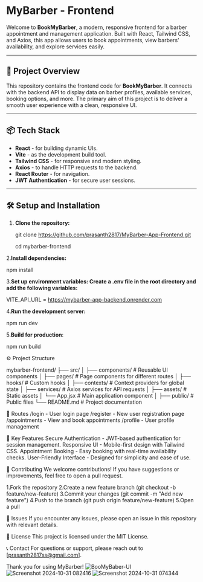 # MyBarber - Frontend

Welcome to **BookMyBarber**, a modern, responsive frontend for a barber appointment and management application. Built with React, Tailwind CSS, and Axios, this app allows users to book appointments, view barbers' availability, and explore services easily.

---

## 🚀 Project Overview

This repository contains the frontend code for **BookMyBarber**. It connects with the backend API to display data on barber profiles, available services, booking options, and more. The primary aim of this project is to deliver a smooth user experience with a clean, responsive UI.

---

## 📦 Tech Stack

- **React** - for building dynamic UIs.
- **Vite** - as the development build tool.
- **Tailwind CSS** - for responsive and modern styling.
- **Axios** - to handle HTTP requests to the backend.
- **React Router** - for navigation.
- **JWT Authentication** - for secure user sessions.

---

## 🛠️ Setup and Installation

1. **Clone the repository:**
 
   git clone https://github.com/prasanth2817/MyBarber-App-Frontend.git

   cd mybarber-frontend

2.**Install dependencies:**

npm install

3.**Set up environment variables: Create a .env file in the root directory and add the following variables:**

VITE_API_URL = https://mybarber-app-backend.onrender.com

4.**Run the development server:**

npm run dev

5.**Build for production**:

npm run build

⚙️ Project Structure

mybarber-frontend/
├── src/
│   ├── components/        # Reusable UI components
│   ├── pages/             # Page components for different routes
│   ├── hooks/             # Custom hooks
│   ├── contexts/          # Context providers for global state
│   ├── services/          # Axios services for API requests
│   ├── assets/            # Static assets
│   └── App.jsx            # Main application component
│
├── public/                # Public files
└── README.md              # Project documentation

🚦 Routes
/login - User login page
/register - New user registration page
/appointments - View and book appointments
/profile - User profile management

🚀 Key Features
Secure Authentication - JWT-based authentication for session management.
Responsive UI - Mobile-first design with Tailwind CSS.
Appointment Booking - Easy booking with real-time availability checks.
User-Friendly Interface - Designed for simplicity and ease of use.

🤝 Contributing
We welcome contributions! If you have suggestions or improvements, feel free to open a pull request.

1.Fork the repository
2.Create a new feature branch (git checkout -b feature/new-feature)
3.Commit your changes (git commit -m "Add new feature")
4.Push to the branch (git push origin feature/new-feature)
5.Open a pull 

🐛 Issues
If you encounter any issues, please open an issue in this repository with relevant details.

📜 License
This project is licensed under the MIT License.

📞 Contact
For questions or support, please reach out to [prasanth2817ss@gmail.com].

Thank you for using MyBarber!
![BooMyBaber-UI](https://github.com/user-attachments/assets/e4a4549f-1108-46ca-8c88-ab531e1116b3)
![Screenshot 2024-10-31 082416](https://github.com/user-attachments/assets/c0b3b640-3e7f-49cc-bfd5-bb43ae1bedea)
![Screenshot 2024-10-31 074344](https://github.com/user-attachments/assets/3fe6d175-f4d7-4d94-8a07-bab8e068e64c)

